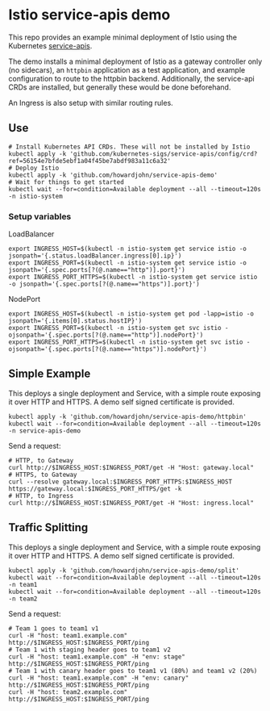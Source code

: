 # Istio service-apis demo

This repo provides an example minimal deployment of Istio using the Kubernetes [service-apis](https://github.com/kubernetes-sigs/service-apis).

The demo installs a minimal deployment of Istio as a gateway controller only (no sidecars), an `httpbin` application as a test application, and example configuration to route to the httpbin backend. Additionally, the service-api CRDs are installed, but generally these would be done beforehand.

An Ingress is also setup with similar routing rules.

## Use

```shell
# Install Kubernetes API CRDs. These will not be installed by Istio
kubectl apply -k 'github.com/kubernetes-sigs/service-apis/config/crd?ref=56154e7bfde5ebf1a04f45be7abdf983a11c6a32'
# Deploy Istio
kubectl apply -k 'github.com/howardjohn/service-apis-demo'
# Wait for things to get started
kubectl wait --for=condition=Available deployment --all --timeout=120s -n istio-system
```

### Setup variables

LoadBalancer
```shell
export INGRESS_HOST=$(kubectl -n istio-system get service istio -o jsonpath='{.status.loadBalancer.ingress[0].ip}')
export INGRESS_PORT=$(kubectl -n istio-system get service istio -o jsonpath='{.spec.ports[?(@.name=="http")].port}')
export INGRESS_PORT_HTTPS=$(kubectl -n istio-system get service istio -o jsonpath='{.spec.ports[?(@.name=="https")].port}')
```

NodePort
```shell
export INGRESS_HOST=$(kubectl -n istio-system get pod -lapp=istio -o jsonpath='{.items[0].status.hostIP}')
export INGRESS_PORT=$(kubectl -n istio-system get svc istio -ojsonpath='{.spec.ports[?(@.name=="http")].nodePort}')
export INGRESS_PORT_HTTPS=$(kubectl -n istio-system get svc istio -ojsonpath='{.spec.ports[?(@.name=="https")].nodePort}')
```

## Simple Example

This deploys a single deployment and Service, with a simple route exposing it over HTTP and HTTPS. A demo self signed certificate is provided.

```shell
kubectl apply -k 'github.com/howardjohn/service-apis-demo/httpbin'
kubectl wait --for=condition=Available deployment --all --timeout=120s -n service-apis-demo
```

Send a request:
```shell
# HTTP, to Gateway
curl http://$INGRESS_HOST:$INGRESS_PORT/get -H "Host: gateway.local"
# HTTPS, to Gateway
curl --resolve gateway.local:$INGRESS_PORT_HTTPS:$INGRESS_HOST https://gateway.local:$INGRESS_PORT_HTTPS/get -k
# HTTP, to Ingress
curl http://$INGRESS_HOST:$INGRESS_PORT/get -H "Host: ingress.local"
```

## Traffic Splitting


This deploys a single deployment and Service, with a simple route exposing it over HTTP and HTTPS. A demo self signed certificate is provided.

```shell
kubectl apply -k 'github.com/howardjohn/service-apis-demo/split'
kubectl wait --for=condition=Available deployment --all --timeout=120s -n team1
kubectl wait --for=condition=Available deployment --all --timeout=120s -n team2
```

Send a request:
```shell
# Team 1 goes to team1 v1
curl -H "host: team1.example.com" http://$INGRESS_HOST:$INGRESS_PORT/ping
# Team 1 with staging header goes to team1 v2
curl -H "host: team1.example.com" -H "env: stage" http://$INGRESS_HOST:$INGRESS_PORT/ping
# Team 1 with canary header goes to team1 v1 (80%) and team1 v2 (20%)
curl -H "host: team1.example.com" -H "env: canary" http://$INGRESS_HOST:$INGRESS_PORT/ping
curl -H "host: team2.example.com" http://$INGRESS_HOST:$INGRESS_PORT/ping
```
